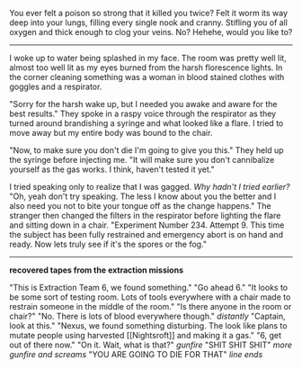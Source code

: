You ever felt a poison so strong that it killed you twice? Felt it worm its way deep into your lungs, filling every single nook and cranny. Stifling you of all oxygen and thick enough to clog your veins.
No? Hehehe, would you like to?

---
I woke up to water being splashed in my face. The room was pretty well lit, almost too well lit as my eyes burned from the harsh florescence lights. In the corner cleaning something was a woman in blood stained clothes with goggles and a respirator.

"Sorry for the harsh wake up, but I needed you awake and aware for the best results." They spoke in a raspy voice through the respirator as they turned around brandishing a syringe and what looked like a flare. I tried to move away but my entire body was bound to the chair.

"Now, to make sure you don't die I'm going to give you this." They held up the syringe before injecting me. "It will make sure you don't cannibalize yourself as the gas works. I think, haven't tested it yet."

I tried speaking only to realize that I was gagged. _Why hadn't I tried earlier?_ "Oh, yeah don't try speaking. The less I know about you the better and I also need you not to bite your tongue off as the change happens." The stranger then changed the filters in the respirator before lighting the flare and sitting down in a chair. "Experiment Number 234. Attempt 9. This time the subject has been fully restrained and emergency abort is on hand and ready. Now lets truly see if it's the spores or the fog."

---
**recovered tapes from the extraction missions**

"This is Extraction Team 6, we found something."
"Go ahead 6."
"It looks to be some sort of testing room. Lots of tools everywhere with a chair made to restrain someone in the middle of the room."
"Is there anyone in the room or chair?"
"No. There is lots of blood everywhere though."
_distantly_ "Captain, look at this."
"Nexus, we found something disturbing. The look like plans to mutate people using harvested [[Nightsroft]] and making it a gas."
"6, get out of there now."
"On it. Wait, what is that?"
_gunfire_
"SHIT SHIT SHIT"
_more gunfire and screams_
"YOU ARE GOING TO DIE FOR THAT"
_line ends_
